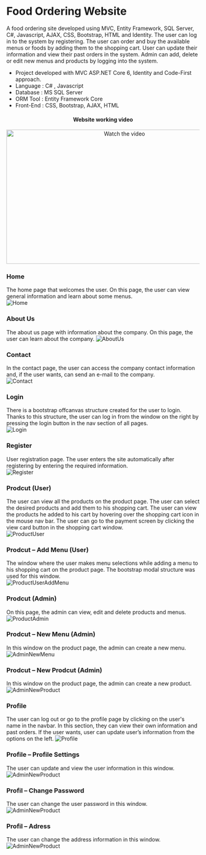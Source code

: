 # Food Ordering Website

A food ordering site developed using MVC, Entity Framework, SQL Server, C#, Javascript, AJAX, CSS, Bootstrap, HTML and Identity. The user can log in to the system by registering. The user can order and buy the available menus or foods by adding them to the shopping cart. User can update their information and view their past orders in the system. Admin can add, delete or edit new menus and products by logging into the system.  

- Project developed with MVC ASP.NET Core 6, Identity and Code-First approach.
- Language : C# , Javascript
- Database : MS SQL Server
- ORM Tool : Entity Framework Core
- Front-End : CSS, Bootstrap, AJAX, HTML  

<div align="center">
<h4>Website working video</h4>
<a href="https://youtu.be/z8xETcbQbrc" target="_blank">
 <img src="Git%20Images/Video.png" alt="Watch the video" width="600" height="350"/>
</a>
</div>  

### Home
The home page that welcomes the user. On this page, the user can view general information and learn about some menus.   
![Home](/Git%20Images/Home.png)  

### About Us
The about us page with information about the company. On this page, the user can learn about the company. 
![AboutUs](/Git%20Images/AboutUs.png)  

### Contact
In the contact page, the user can access the company contact information and, if the user wants, can send an e-mail to the company.   
![Contact](/Git%20Images/Contact.png)  

### Login
There is a bootstrap offcanvas structure created for the user to login. Thanks to this structure, the user can log in from the window on the right by pressing the login button in the nav section of all pages.  
![Login](/Git%20Images/Login.png)  

### Register
User registration page. The user enters the site automatically after registering by entering the required information.  
![Register](/Git%20Images/Register.png)  

### Prodcut (User)
The user can view all the products on the product page. The user can select the desired products and add them to his shopping cart. The user can view the products he added to his cart by hovering over the shopping cart icon in the mouse nav bar. The user can go to the payment screen by clicking the view card button in the shopping cart window.  
![ProductUser](/Git%20Images/ProductUser.png)  

### Prodcut – Add Menu (User) 
The window where the user makes menu selections while adding a menu to his shopping cart on the product page. The bootstrap modal structure was used for this window.  
![ProductUserAddMenu](/Git%20Images/ProductUserAddMenu.png)  

### Prodcut (Admin)
On this page, the admin can view, edit and delete products and menus.  
![ProductAdmin](/Git%20Images/ProductAdmin.png)  

### Prodcut – New Menu (Admin)
In this window on the product page, the admin can create a new menu.  
![AdminNewMenu](/Git%20Images/AdminNewMenu.png)  

### Prodcut – New Prodcut (Admin)
In this window on the product page, the admin can create a new product.  
![AdminNewProduct](/Git%20Images/AdminNewProduct.png)  

### Profile
The user can log out or go to the profile page by clicking on the user's name in the navbar. In this section, they can view their own information and past orders. If the user wants, user can update user’s information from the options on the left.
![Profile](/Git%20Images/UserPastOrder.png)  

### Profile – Profile Settings
The user can update and view the user information in this window.  
![AdminNewProduct](/Git%20Images/UserProfileSetting.png)  

### Profil – Change Password
The user can change the user password in this window.  
![AdminNewProduct](/Git%20Images/UserChangePassword.png)  

### Profil – Adress
The user can change the address information in this window.  
![AdminNewProduct](/Git%20Images/UserAddress.png)  
